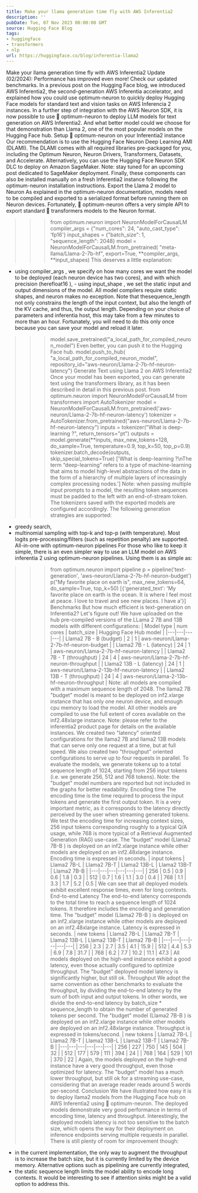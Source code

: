 ```yaml
---
title: Make your llama generation time fly with AWS Inferentia2
description: ''
pubDate: Tue, 07 Nov 2023 00:00:00 GMT
source: Hugging Face Blog
tags:
- huggingface
- transformers
- nlp
url: https://huggingface.co/blog/inferentia-llama2
---
```


Make your llama generation time fly with AWS Inferentia2
Update (02/2024): Performance has improved even more! Check our updated benchmarks.
In a previous post on the Hugging Face blog, we introduced AWS Inferentia2, the second-generation AWS Inferentia accelerator, and explained how you could use optimum-neuron to quickly deploy Hugging Face models for standard text and vision tasks on AWS Inferencia 2 instances.
In a further step of integration with the AWS Neuron SDK, it is now possible to use 🤗 optimum-neuron to deploy LLM models for text generation on AWS Inferentia2.
And what better model could we choose for that demonstration than Llama 2, one of the most popular models on the Hugging Face hub.
Setup 🤗 optimum-neuron on your Inferentia2 instance
Our recommendation is to use the Hugging Face Neuron Deep Learning AMI (DLAMI). The DLAMI comes with all required libraries pre-packaged for you, including the Optimum Neuron, Neuron Drivers, Transformers, Datasets, and Accelerate.
Alternatively, you can use the Hugging Face Neuron SDK DLC to deploy on Amazon SageMaker.
Note: stay tuned for an upcoming post dedicated to SageMaker deployment.
Finally, these components can also be installed manually on a fresh Inferentia2 instance following the optimum-neuron
installation instructions.
Export the Llama 2 model to Neuron
As explained in the optimum-neuron documentation, models need to be compiled and exported to a serialized format before running them on Neuron devices.
Fortunately, 🤗 optimum-neuron
offers a very simple API to export standard 🤗 transformers models to the Neuron format.
>>> from optimum.neuron import NeuronModelForCausalLM
>>> compiler_args = {"num_cores": 24, "auto_cast_type": 'fp16'}
>>> input_shapes = {"batch_size": 1, "sequence_length": 2048}
>>> model = NeuronModelForCausalLM.from_pretrained(
"meta-llama/Llama-2-7b-hf",
export=True,
**compiler_args,
**input_shapes)
This deserves a little explanation:
- using
compiler_args
, we specify on how many cores we want the model to be deployed (each neuron device has two cores), and with which precision (herefloat16
), - using
input_shape
, we set the static input and output dimensions of the model. All model compilers require static shapes, and neuron makes no exception. Note that thesequence_length
not only constrains the length of the input context, but also the length of the KV cache, and thus, the output length.
Depending on your choice of parameters and inferentia host, this may take from a few minutes to more than an hour.
Fortunately, you will need to do this only once because you can save your model and reload it later.
>>> model.save_pretrained("a_local_path_for_compiled_neuron_model")
Even better, you can push it to the Hugging Face hub.
>>> model.push_to_hub(
"a_local_path_for_compiled_neuron_model",
repository_id="aws-neuron/Llama-2-7b-hf-neuron-latency")
Generate Text using Llama 2 on AWS Inferentia2
Once your model has been exported, you can generate text using the transformers library, as it has been described in detail in this previous post.
>>> from optimum.neuron import NeuronModelForCausalLM
>>> from transformers import AutoTokenizer
>>> model = NeuronModelForCausalLM.from_pretrained('aws-neuron/Llama-2-7b-hf-neuron-latency')
>>> tokenizer = AutoTokenizer.from_pretrained("aws-neuron/Llama-2-7b-hf-neuron-latency")
>>> inputs = tokenizer("What is deep-learning ?", return_tensors="pt")
>>> outputs = model.generate(**inputs,
max_new_tokens=128,
do_sample=True,
temperature=0.9,
top_k=50,
top_p=0.9)
>>> tokenizer.batch_decode(outputs, skip_special_tokens=True)
['What is deep-learning ?\nThe term “deep-learning” refers to a type of machine-learning
that aims to model high-level abstractions of the data in the form of a hierarchy of multiple
layers of increasingly complex processing nodes.']
Note: when passing multiple input prompts to a model, the resulting token sequences must be padded to the left with an end-of-stream token. The tokenizers saved with the exported models are configured accordingly.
The following generation strategies are supported:
- greedy search,
- multinomial sampling with top-k and top-p (with temperature).
Most logits pre-processing/filters (such as repetition penalty) are supported.
All-in-one with optimum-neuron pipelines
For those who like to keep it simple, there is an even simpler way to use an LLM model on AWS inferentia 2 using optimum-neuron pipelines.
Using them is as simple as:
>>> from optimum.neuron import pipeline
>>> p = pipeline('text-generation', 'aws-neuron/Llama-2-7b-hf-neuron-budget')
>>> p("My favorite place on earth is", max_new_tokens=64, do_sample=True, top_k=50)
[{'generated_text': 'My favorite place on earth is the ocean. It is where I feel most
at peace. I love to travel and see new places. I have a'}]
Benchmarks
But how much efficient is text-generation on Inferentia2? Let's figure out!
We have uploaded on the hub pre-compiled versions of the LLama 2 7B and 13B models with different configurations:
| Model type | num cores | batch_size | Hugging Face Hub model |
|---|---|---|---|
| Llama2 7B - B (budget) | 2 | 1 | aws-neuron/Llama-2-7b-hf-neuron-budget |
| Llama2 7B - L (latency) | 24 | 1 | aws-neuron/Llama-2-7b-hf-neuron-latency |
| Llama2 7B - T (throughput) | 24 | 4 | aws-neuron/Llama-2-7b-hf-neuron-throughput |
| Llama2 13B - L (latency) | 24 | 1 | aws-neuron/Llama-2-13b-hf-neuron-latency |
| Llama2 13B - T (throughput) | 24 | 4 | aws-neuron/Llama-2-13b-hf-neuron-throughput |
Note: all models are compiled with a maximum sequence length of 2048.
The llama2 7B
"budget" model is meant to be deployed on inf2.xlarge
instance that has only one neuron device, and enough cpu
memory to load the model.
All other models are compiled to use the full extent of cores available on the inf2.48xlarge
instance.
Note: please refer to the inferentia2 product page for details on the available instances.
We created two "latency" oriented configurations for the llama2 7B
and llama2 13B
models that can serve only one request at a time, but at full speed.
We also created two "throughput" oriented configurations to serve up to four requests in parallel.
To evaluate the models, we generate tokens up to a total sequence length of 1024, starting from 256 input tokens (i.e. we generate 256, 512 and 768 tokens).
Note: the "budget" model numbers are reported but not included in the graphs for better readability.
Encoding time
The encoding time is the time required to process the input tokens and generate the first output token. It is a very important metric, as it corresponds to the latency directly perceived by the user when streaming generated tokens.
We test the encoding time for increasing context sizes, 256 input tokens corresponding roughly to a typical Q/A usage, while 768 is more typical of a Retrieval Augmented Generation (RAG) use-case.
The "budget" model (Llama2 7B-B
) is deployed on an inf2.xlarge
instance while other models are deployed on an inf2.48xlarge
instance.
Encoding time is expressed in seconds.
| input tokens | Llama2 7B-L | Llama2 7B-T | Llama2 13B-L | Llama2 13B-T | Llama2 7B-B |
|---|---|---|---|---|---|
| 256 | 0.5 | 0.9 | 0.6 | 1.8 | 0.3 |
| 512 | 0.7 | 1.6 | 1.1 | 3.0 | 0.4 |
| 768 | 1.1 | 3.3 | 1.7 | 5.2 | 0.5 |
We can see that all deployed models exhibit excellent response times, even for long contexts.
End-to-end Latency
The end-to-end latency corresponds to the total time to reach a sequence length of 1024 tokens.
It therefore includes the encoding and generation time.
The "budget" model (Llama2 7B-B
) is deployed on an inf2.xlarge
instance while other models are deployed on an inf2.48xlarge
instance.
Latency is expressed in seconds.
| new tokens | Llama2 7B-L | Llama2 7B-T | Llama2 13B-L | Llama2 13B-T | Llama2 7B-B |
|---|---|---|---|---|---|
| 256 | 2.3 | 2.7 | 3.5 | 4.1 | 15.9 |
| 512 | 4.4 | 5.3 | 6.9 | 7.8 | 31.7 |
| 768 | 6.2 | 7.7 | 10.2 | 11.1 | 47.3 |
All models deployed on the high-end instance exhibit a good latency, even those actually configured to optimize throughput.
The "budget" deployed model latency is significantly higher, but still ok.
Throughput
We adopt the same convention as other benchmarks to evaluate the throughput, by dividing the end-to-end
latency by the sum of both input and output tokens.
In other words, we divide the end-to-end latency by batch_size * sequence_length
to obtain the number of generated tokens per second.
The "budget" model (Llama2 7B-B
) is deployed on an inf2.xlarge
instance while other models are deployed on an inf2.48xlarge
instance.
Throughput is expressed in tokens/second.
| new tokens | Llama2 7B-L | Llama2 7B-T | Llama2 13B-L | Llama2 13B-T | Llama2 7B-B |
|---|---|---|---|---|---|
| 256 | 227 | 750 | 145 | 504 | 32 |
| 512 | 177 | 579 | 111 | 394 | 24 |
| 768 | 164 | 529 | 101 | 370 | 22 |
Again, the models deployed on the high-end instance have a very good throughput, even those optimized for latency.
The "budget" model has a much lower throughput, but still ok for a streaming use-case, considering that an average reader reads around 5 words per-second.
Conclusion
We have illustrated how easy it is to deploy llama2
models from the Hugging Face hub on
AWS Inferentia2 using 🤗 optimum-neuron.
The deployed models demonstrate very good performance in terms of encoding time, latency and throughput.
Interestingly, the deployed models latency is not too sensitive to the batch size, which opens the way for their deployment on inference endpoints serving multiple requests in parallel.
There is still plenty of room for improvement though:
- in the current implementation, the only way to augment the throughput is to increase the batch size, but it is currently limited by the device memory. Alternative options such as pipelining are currently integrated,
- the static sequence length limits the model ability to encode long contexts. It would be interesting to see if attention sinks might be a valid option to address this.